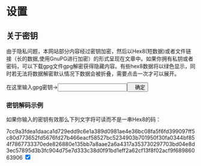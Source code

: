 # 设置

## 关于密钥
<p class='hl ins'>由于隐私问题，本网站部分内容经过密钥加密，然后以Hex8(短数据)或者文件链接（长的数据,使用GnuPG进行加密）的形式呈现在文章中。如果你拥有私钥或者密码，可以下载gpg文件gpg解密获得隐藏内容。有些hex8数据将以绿色显示，同时若无法将数据解密默认情况下数据会被折叠，需要点击一次才可以展开。</p>

在这里输入gpg密钥-><input id='gpg_key' class='ip' type='password' /><button style='text-indent:1em;' onclick='confirmGPG();narn("success","密钥更新成功",1000,"密钥设置");initGPG();'>确定</button>

### 密钥解码示例
<p class='hl'>如果你输入的密钥有效那么下列文字将可读而不是一串Hex8的码：</p>
<span class='encrypt'>7cc9a3fdea1daaca1d729edd9c6e1a389d0981ae4e36bc08fa5f6fd399097ff5c80d773652fd5676fd27b466eacf58527bc5234903b701950f30fa0344bf854f7867733370ede826880e135bb7a8aae2a6a4317a353730297703bd04e8d3ec57895d3b3fc904d75e7d333c38d0f91bd1eff2a62cf13f8f02acf9f68986063906</span>

<input class="switch switch-anim" onchange="checkSwitch(this,function(){alert(123);})" type="checkbox" checked />

<!--
<div class="col-md-2"><button class="btn btn-error" onclick="document.body.narn('log')">默认（log）</button></div>
<div class="col-md-2"><button class="btn btn-success" onclick="document.body.narn('success')">成功（success）</button></div>
<div class="col-md-2"><button class="btn btn-warning" onclick="document.body.narn('warn')">警告（warn）</button></div>
<div class="col-md-2"><button class="btn btn-danger" onclick="document.body.narn('error')">危险（error）</button></div>
-->